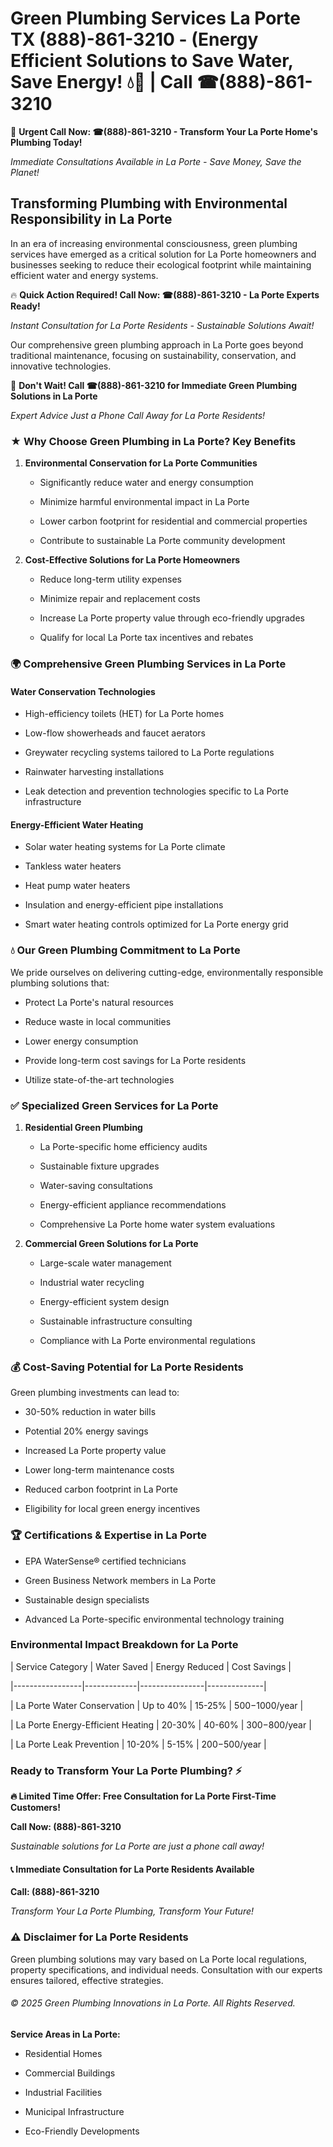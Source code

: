 # Green Plumbing Services La Porte TX (888)-861-3210 - (Energy Efficient Solutions to Save Water, Save Energy! 💧🌿 | Call ☎(888)-861-3210

🚨 **Urgent Call Now: ☎(888)-861-3210 - Transform Your La Porte Home's Plumbing Today!**
*Immediate Consultations Available in La Porte - Save Money, Save the Planet!*

## Transforming Plumbing with Environmental Responsibility in La Porte

In an era of increasing environmental consciousness, green plumbing services have emerged as a critical solution for La Porte homeowners and businesses seeking to reduce their ecological footprint while maintaining efficient water and energy systems. 

🔥 **Quick Action Required! Call Now: ☎(888)-861-3210 - La Porte Experts Ready!**
*Instant Consultation for La Porte Residents - Sustainable Solutions Await!*

Our comprehensive green plumbing approach in La Porte goes beyond traditional maintenance, focusing on sustainability, conservation, and innovative technologies.

🚨 **Don't Wait! Call ☎(888)-861-3210 for Immediate Green Plumbing Solutions in La Porte**
*Expert Advice Just a Phone Call Away for La Porte Residents!*

### ★ Why Choose Green Plumbing in La Porte? Key Benefits

1. **Environmental Conservation for La Porte Communities** 
   - Significantly reduce water and energy consumption
   - Minimize harmful environmental impact in La Porte
   - Lower carbon footprint for residential and commercial properties
   - Contribute to sustainable La Porte community development

2. **Cost-Effective Solutions for La Porte Homeowners** 
   - Reduce long-term utility expenses
   - Minimize repair and replacement costs
   - Increase La Porte property value through eco-friendly upgrades
   - Qualify for local La Porte tax incentives and rebates

### 🌍 Comprehensive Green Plumbing Services in La Porte

#### Water Conservation Technologies
- High-efficiency toilets (HET) for La Porte homes
- Low-flow showerheads and faucet aerators
- Greywater recycling systems tailored to La Porte regulations
- Rainwater harvesting installations
- Leak detection and prevention technologies specific to La Porte infrastructure

#### Energy-Efficient Water Heating
- Solar water heating systems for La Porte climate
- Tankless water heaters
- Heat pump water heaters
- Insulation and energy-efficient pipe installations
- Smart water heating controls optimized for La Porte energy grid

### 💧 Our Green Plumbing Commitment to La Porte

We pride ourselves on delivering cutting-edge, environmentally responsible plumbing solutions that:
- Protect La Porte's natural resources
- Reduce waste in local communities
- Lower energy consumption
- Provide long-term cost savings for La Porte residents
- Utilize state-of-the-art technologies

### ✅ Specialized Green Services for La Porte

1. **Residential Green Plumbing**
   - La Porte-specific home efficiency audits
   - Sustainable fixture upgrades
   - Water-saving consultations
   - Energy-efficient appliance recommendations
   - Comprehensive La Porte home water system evaluations

2. **Commercial Green Solutions for La Porte**
   - Large-scale water management
   - Industrial water recycling
   - Energy-efficient system design
   - Sustainable infrastructure consulting
   - Compliance with La Porte environmental regulations

### 💰 Cost-Saving Potential for La Porte Residents

Green plumbing investments can lead to:
- 30-50% reduction in water bills
- Potential 20% energy savings
- Increased La Porte property value
- Lower long-term maintenance costs
- Reduced carbon footprint in La Porte
- Eligibility for local green energy incentives

### 🏆 Certifications & Expertise in La Porte

- EPA WaterSense® certified technicians
- Green Business Network members in La Porte
- Sustainable design specialists
- Advanced La Porte-specific environmental technology training

### Environmental Impact Breakdown for La Porte

| Service Category | Water Saved | Energy Reduced | Cost Savings |
|-----------------|-------------|----------------|--------------|
| La Porte Water Conservation | Up to 40% | 15-25% | $500-$1000/year |
| La Porte Energy-Efficient Heating | 20-30% | 40-60% | $300-$800/year |
| La Porte Leak Prevention | 10-20% | 5-15% | $200-$500/year |

### Ready to Transform Your La Porte Plumbing? ⚡

**🔥 Limited Time Offer: Free Consultation for La Porte First-Time Customers!**

**Call Now: (888)-861-3210**
*Sustainable solutions for La Porte are just a phone call away!*

#### 📞 Immediate Consultation for La Porte Residents Available

**Call: (888)-861-3210**
*Transform Your La Porte Plumbing, Transform Your Future!*

### ⚠️ Disclaimer for La Porte Residents

Green plumbing solutions may vary based on La Porte local regulations, property specifications, and individual needs. Consultation with our experts ensures tailored, effective strategies.

###### © 2025 Green Plumbing Innovations in La Porte. All Rights Reserved.

**Service Areas in La Porte:** 
- Residential Homes
- Commercial Buildings
- Industrial Facilities
- Municipal Infrastructure
- Eco-Friendly Developments